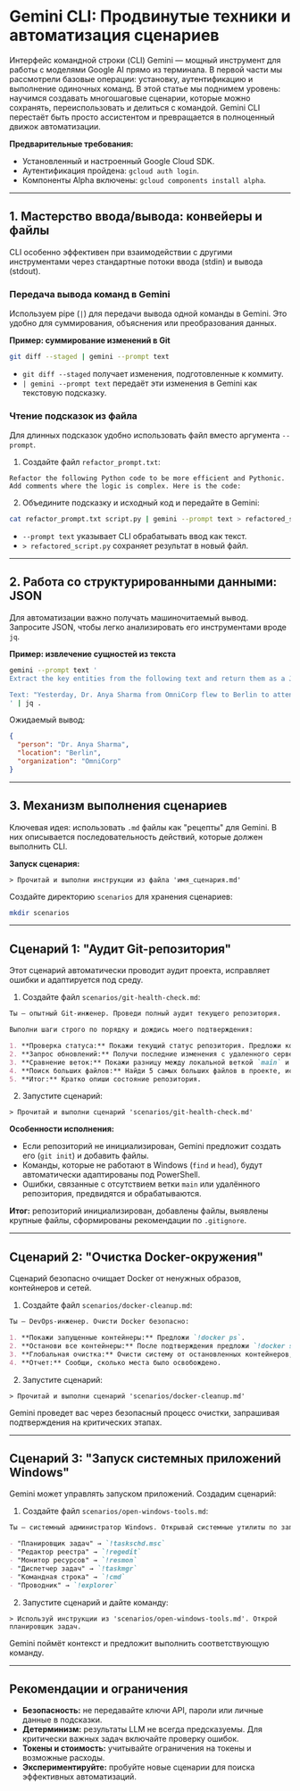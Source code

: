 # Gemini CLI: Продвинутые техники и автоматизация сценариев

Интерфейс командной строки (CLI) Gemini — мощный инструмент для работы с моделями Google AI прямо из терминала. В первой части мы рассмотрели базовые операции: установку, аутентификацию и выполнение одиночных команд. В этой статье мы поднимем уровень: научимся создавать многошаговые сценарии, которые можно сохранять, переиспользовать и делиться с командой. Gemini CLI перестаёт быть просто ассистентом и превращается в полноценный движок автоматизации.

**Предварительные требования:**

* Установленный и настроенный Google Cloud SDK.
* Аутентификация пройдена: `gcloud auth login`.
* Компоненты Alpha включены: `gcloud components install alpha`.

---

## 1. Мастерство ввода/вывода: конвейеры и файлы

CLI особенно эффективен при взаимодействии с другими инструментами через стандартные потоки ввода (stdin) и вывода (stdout).

### Передача вывода команд в Gemini

Используем pipe (`|`) для передачи вывода одной команды в Gemini. Это удобно для суммирования, объяснения или преобразования данных.

**Пример: суммирование изменений в Git**

```bash
git diff --staged | gemini --prompt text
```

* `git diff --staged` получает изменения, подготовленные к коммиту.
* `| gemini --prompt text` передаёт эти изменения в Gemini как текстовую подсказку.

### Чтение подсказок из файла

Для длинных подсказок удобно использовать файл вместо аргумента `--prompt`.

1. Создайте файл `refactor_prompt.txt`:

```
Refactor the following Python code to be more efficient and Pythonic. Add comments where the logic is complex. Here is the code:
```

2. Объедините подсказку и исходный код и передайте в Gemini:

```bash
cat refactor_prompt.txt script.py | gemini --prompt text > refactored_script.py
```

* `--prompt text` указывает CLI обрабатывать ввод как текст.
* `> refactored_script.py` сохраняет результат в новый файл.

---

## 2. Работа со структурированными данными: JSON

Для автоматизации важно получать машиночитаемый вывод. Запросите JSON, чтобы легко анализировать его инструментами вроде `jq`.

**Пример: извлечение сущностей из текста**

```bash
gemini --prompt text '
Extract the key entities from the following text and return them as a JSON object with "person", "location", and "organization" keys.

Text: "Yesterday, Dr. Anya Sharma from OmniCorp flew to Berlin to attend the annual tech summit."
' | jq .
```

Ожидаемый вывод:

```json
{
  "person": "Dr. Anya Sharma",
  "location": "Berlin",
  "organization": "OmniCorp"
}
```

---

## 3. Механизм выполнения сценариев

Ключевая идея: использовать `.md` файлы как "рецепты" для Gemini. В них описывается последовательность действий, которые должен выполнить CLI.

**Запуск сценария:**

```text
> Прочитай и выполни инструкции из файла 'имя_сценария.md'
```

Создайте директорию `scenarios` для хранения сценариев:

```bash
mkdir scenarios
```

---

## Сценарий 1: "Аудит Git-репозитория"

Этот сценарий автоматически проводит аудит проекта, исправляет ошибки и адаптируется под среду.

1. Создайте файл `scenarios/git-health-check.md`:

```markdown
Ты — опытный Git-инженер. Проведи полный аудит текущего репозитория.

Выполни шаги строго по порядку и дождись моего подтверждения:

1. **Проверка статуса:** Покажи текущий статус репозитория. Предложи команду `!git status`.  
2. **Запрос обновлений:** Получи последние изменения с удаленного сервера. Предложи команду `!git fetch origin`.  
3. **Сравнение веток:** Покажи разницу между локальной веткой `main` и `origin/main`. Предложи команду `!git log main..origin/main --oneline`.  
4. **Поиск больших файлов:** Найди 5 самых больших файлов в проекте, исключая `.git`. Предложи команду `!find . -type f -not -path "./.git/*" -printf "%s %p\n" | sort -rn | head -n 5`.  
5. **Итог:** Кратко опиши состояние репозитория.
```

2. Запустите сценарий:

```text
> Прочитай и выполни сценарий 'scenarios/git-health-check.md'
```

**Особенности исполнения:**

* Если репозиторий не инициализирован, Gemini предложит создать его (`git init`) и добавить файлы.
* Команды, которые не работают в Windows (`find` и `head`), будут автоматически адаптированы под PowerShell.
* Ошибки, связанные с отсутствием ветки `main` или удалённого репозитория, предвидятся и обрабатываются.

**Итог:** репозиторий инициализирован, добавлены файлы, выявлены крупные файлы, сформированы рекомендации по `.gitignore`.

---

## Сценарий 2: "Очистка Docker-окружения"

Сценарий безопасно очищает Docker от ненужных образов, контейнеров и сетей.

1. Создайте файл `scenarios/docker-cleanup.md`:

```markdown
Ты — DevOps-инженер. Очисти Docker безопасно:

1. **Покажи запущенные контейнеры:** Предложи `!docker ps`.  
2. **Останови все контейнеры:** После подтверждения предложи `!docker stop $(docker ps -q)`.  
3. **Глобальная очистка:** Очисти систему от остановленных контейнеров, неиспользуемых сетей и dangling-образов. Предложи `!docker system prune -af`.  
4. **Отчет:** Сообщи, сколько места было освобождено.
```

2. Запустите сценарий:

```text
> Прочитай и выполни сценарий 'scenarios/docker-cleanup.md'
```

Gemini проведет вас через безопасный процесс очистки, запрашивая подтверждения на критических этапах.

---

## Сценарий 3: "Запуск системных приложений Windows"

Gemini может управлять запуском приложений. Создадим сценарий:

1. Создайте файл `scenarios/open-windows-tools.md`:

```markdown
Ты — системный администратор Windows. Открывай системные утилиты по запросу:

- "Планировщик задач" → `!taskschd.msc`  
- "Редактор реестра" → `!regedit`  
- "Монитор ресурсов" → `!resmon`  
- "Диспетчер задач" → `!taskmgr`  
- "Командная строка" → `!cmd`  
- "Проводник" → `!explorer`
```

2. Запустите сценарий и дайте команду:

```text
> Используй инструкции из 'scenarios/open-windows-tools.md'. Открой планировщик задач.
```

Gemini поймёт контекст и предложит выполнить соответствующую команду.

---

## Рекомендации и ограничения

* **Безопасность:** не передавайте ключи API, пароли или личные данные в подсказки.
* **Детерминизм:** результаты LLM не всегда предсказуемы. Для критически важных задач включайте проверку ошибок.
* **Токены и стоимость:** учитывайте ограничения на токены и возможные расходы.
* **Экспериментируйте:** пробуйте новые сценарии для поиска эффективных автоматизаций.

